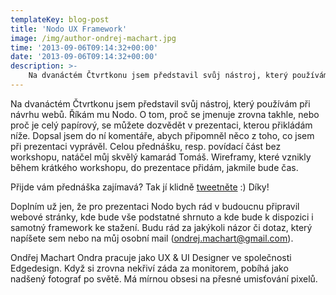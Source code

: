 ```yaml
---
templateKey: blog-post
title: 'Nodo UX Framework'
image: /img/author-ondrej-machart.jpg
time: '2013-09-06T09:14:32+00:00'
date: '2013-09-06T09:14:32+00:00'
description: >-
    Na dvanáctém Čtvrtkonu jsem představil svůj nástroj, který používám při návrhu webů. Říkám mu Nodo. O tom, proč se jmenuje zrovna takhle, nebo proč je celý papírový, se můžete dozvědět...
---
```

Na dvanáctém Čtvrtkonu jsem představil svůj nástroj, který používám při návrhu webů. Říkám mu Nodo. O tom, proč se jmenuje zrovna takhle, nebo proč je celý papírový, se můžete dozvědět v prezentaci, kterou přikládám níže. Dopsal jsem do ní komentáře, abych připomněl něco z toho, co jsem při prezentaci vyprávěl. Celou přednášku, resp. povídací část bez workshopu, natáčel můj skvělý kamarád Tomáš. Wireframy, které vznikly během krátkého workshopu, do prezentace přidám, jakmile bude čas.

Přijde vám přednáška zajímavá? Tak jí klidně [tweetněte](http://twitter.com/home?status=Pry%C4%8D%20od%20po%C4%8D%C3%ADta%C4%8De%2C%20hur%C3%A1%20na%20gau%C4%8D%20s%20tu%C5%BEkama!%20Nodo%20UX%20Framework%20na%20%23Ctvrtkon%20-%20http%3A%2F%2Fbit.ly%2F13n0fI4 "Sdílejte tuto prezentaci na Twitteru") :) Díky!

Doplním už jen, že pro prezentaci Nodo bych rád v budoucnu připravil webové stránky, kde bude vše podstatné shrnuto a kde bude k dispozici i samotný framework ke stažení. Budu rád za jakýkoli názor či dotaz, který napíšete sem nebo na můj osobní mail (ondrej.machart@gmail.com).

Ondřej Machart Ondra pracuje jako UX & UI Designer ve společnosti Edgedesign. Když si zrovna nekřiví záda za monitorem, pobíhá jako nadšený fotograf po světě. Má mírnou obsesi na přesné umisťování pixelů.